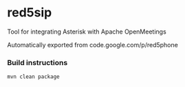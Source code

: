 # red5sip
Tool for integrating Asterisk with Apache OpenMeetings


Automatically exported from code.google.com/p/red5phone

### Build instructions

```
mvn clean package
```
